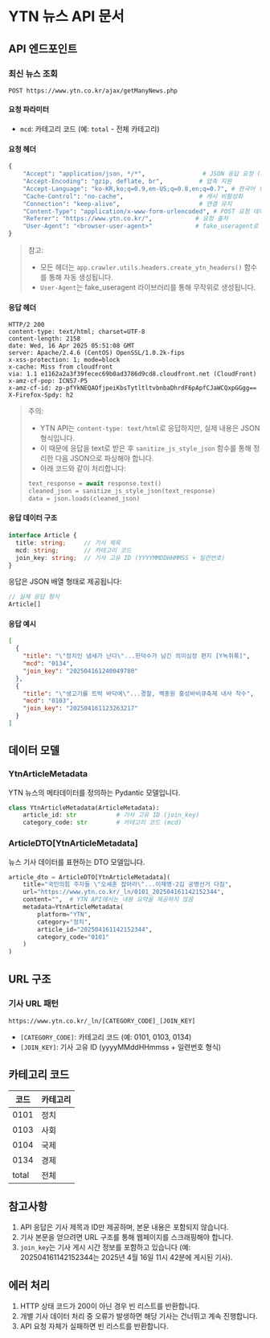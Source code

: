 # YTN 뉴스 API 문서

## API 엔드포인트

### 최신 뉴스 조회

```http
POST https://www.ytn.co.kr/ajax/getManyNews.php
```

#### 요청 파라미터

- `mcd`: 카테고리 코드 (예: `total` - 전체 카테고리)

#### 요청 헤더

```python
{
    "Accept": "application/json, */*",                # JSON 응답 요청 (다른 형식도 허용)
    "Accept-Encoding": "gzip, deflate, br",          # 압축 지원
    "Accept-Language": "ko-KR,ko;q=0.9,en-US;q=0.8,en;q=0.7", # 한국어 우선
    "Cache-Control": "no-cache",                     # 캐시 비활성화
    "Connection": "keep-alive",                      # 연결 유지
    "Content-Type": "application/x-www-form-urlencoded", # POST 요청 데이터 형식
    "Referer": "https://www.ytn.co.kr/",            # 요청 출처
    "User-Agent": "<browser-user-agent>"            # fake_useragent로 생성
}
```

> 참고:
> - 모든 헤더는 `app.crawler.utils.headers.create_ytn_headers()` 함수를 통해 자동 생성됩니다.
> - `User-Agent`는 fake_useragent 라이브러리를 통해 무작위로 생성됩니다.

#### 응답 헤더

```http
HTTP/2 200 
content-type: text/html; charset=UTF-8
content-length: 2158
date: Wed, 16 Apr 2025 05:51:08 GMT
server: Apache/2.4.6 (CentOS) OpenSSL/1.0.2k-fips
x-xss-protection: 1; mode=block
x-cache: Miss from cloudfront
via: 1.1 e1162a2a3f39fecec69b0ad3786d9cd8.cloudfront.net (CloudFront)
x-amz-cf-pop: ICN57-P5
x-amz-cf-id: zp-pfYkNEQAOfjpeiKbsTytltltvbnbaDhrdF6pApfCJaWCQxpGGgg==
X-Firefox-Spdy: h2
```

> 주의:
>
> - YTN API는 `content-type: text/html`로 응답하지만, 실제 내용은 JSON 형식입니다.
> - 이 때문에 응답을 text로 받은 후 `sanitize_js_style_json` 함수를 통해 정리한 다음 JSON으로 파싱해야 합니다.
> - 아래 코드와 같이 처리합니다:
> ```python
> text_response = await response.text()
> cleaned_json = sanitize_js_style_json(text_response)
> data = json.loads(cleaned_json)
> ```

#### 응답 데이터 구조

```typescript
interface Article {
  title: string;     // 기사 제목
  mcd: string;       // 카테고리 코드 
  join_key: string;  // 기사 고유 ID (YYYYMMDDHHMMSS + 일련번호)
}
```

응답은 JSON 배열 형태로 제공됩니다:

```javascript
// 실제 응답 형식
Article[]
```

#### 응답 예시

```json
[
  {
    "title": "\"정치인 냄새가 난다\"...한덕수가 남긴 의미심장 편지 [Y녹취록]",
    "mcd": "0134",
    "join_key": "202504161240049780"
  },
  {
    "title": "\"생고기를 트럭 바닥에\"...경찰, 백종원 홍성바비큐축제 내사 착수",
    "mcd": "0103",
    "join_key": "202504161123263217"
  }
]
```

## 데이터 모델

### YtnArticleMetadata

YTN 뉴스의 메타데이터를 정의하는 Pydantic 모델입니다.

```python
class YtnArticleMetadata(ArticleMetadata):
    article_id: str           # 기사 고유 ID (join_key)
    category_code: str        # 카테고리 코드 (mcd)
```

### ArticleDTO[YtnArticleMetadata]

뉴스 기사 데이터를 표현하는 DTO 모델입니다.

```python
article_dto = ArticleDTO[YtnArticleMetadata](
    title="국민의힘 주자들 \"오세훈 잡아라\"...이재명·2김 공명선거 다짐",
    url="https://www.ytn.co.kr/_ln/0101_202504161142152344",
    content="",  # YTN API에서는 내용 요약을 제공하지 않음
    metadata=YtnArticleMetadata(
        platform="YTN",
        category="정치",
        article_id="202504161142152344",
        category_code="0101"
    )
)
```

## URL 구조

### 기사 URL 패턴

```http
https://www.ytn.co.kr/_ln/[CATEGORY_CODE]_[JOIN_KEY]
```

- `[CATEGORY_CODE]`: 카테고리 코드 (예: 0101, 0103, 0134)
- `[JOIN_KEY]`: 기사 고유 ID (yyyyMMddHHmmss + 일련번호 형식)

## 카테고리 코드

| 코드   | 카테고리 |
|--------|----------|
| 0101   | 정치     |
| 0103   | 사회     |
| 0104   | 국제     |
| 0134   | 경제     |
| total  | 전체     |

## 참고사항

1. API 응답은 기사 제목과 ID만 제공하며, 본문 내용은 포함되지 않습니다.
2. 기사 본문을 얻으려면 URL 구조를 통해 웹페이지를 스크래핑해야 합니다.
3. `join_key`는 기사 게시 시간 정보를 포함하고 있습니다 (예: 202504161142152344는 2025년 4월 16일 11시 42분에 게시된 기사).

## 에러 처리

1. HTTP 상태 코드가 200이 아닌 경우 빈 리스트를 반환합니다.
2. 개별 기사 데이터 처리 중 오류가 발생하면 해당 기사는 건너뛰고 계속 진행합니다.
3. API 요청 자체가 실패하면 빈 리스트를 반환합니다. 